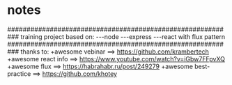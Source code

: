 # notes
###########################################################
training project based on:
    ---node
    ---express
    ---react with flux pattern
###########################################################
thanks to:
  +awesome vebinar ==>
    https://github.com/krambertech
  +awesome react info ==>
    https://www.youtube.com/watch?v=iGbw7FFpvXQ
  +awesome flux ==>
    https://habrahabr.ru/post/249279
  +awesome best-practice ==>
    https://github.com/khotey 
  
   

 
